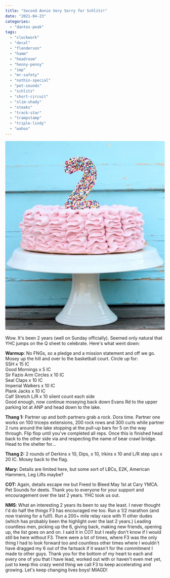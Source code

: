 ```yaml
---
title: "Second Annie Very Sorry for Schlitz!"
date: "2021-04-23"
categories: 
  - "dantes-peak"
tags: 
  - "clockwork"
  - "decal"
  - "flenderson"
  - "hamm"
  - "headroom"
  - "henny-penny"
  - "imp"
  - "mr-safety"
  - "nothin-special"
  - "pet-sounds"
  - "schlitz"
  - "short-circuit"
  - "slim-shady"
  - "steaks"
  - "track-star"
  - "trampstamp"
  - "triple-lindy"
  - "wahoo"
---
```


![Second Birthday Party Ideas | POPSUGAR Family](images/Second-Birthday-Party-Ideas.jpg)

Wow. It's been 2 years (well on Sunday officially). Seemed only natural that YHC jumps on the Q sheet to celebrate. Here's what went down:

**Warmup**: No FNGs, so a pledge and a mission statement and off we go. Mosey up the hill and over to the basketball court. Circle up for:  
SSH x 15 IC  
Good Mornings x 5 IC  
Sir Fazio Arm Circles x 10 IC  
Seal Claps x 10 IC  
Imperial Walkers x 10 IC  
Plank Jacks x 10 IC  
Calf Stretch L/R x 10 silent count each side  
Good enough, now continue moseying back down Evans Rd to the upper parking lot at ANP and head down to the lake.

**Thang 1:** Partner up and both partners grab a rock. Dora time. Partner one works on 100 triceps extensions, 200 rock rows and 300 curls while partner 2 runs around the lake stopping at the pull-up bars for 5 on the way through. Flip flop until you've completed all reps. Once this is finished head back to the other side via and respecting the name of bear crawl bridge. Head to the shelter for...

**Thang 2:** 2 rounds of Derkins x 10, Dips, x 10, Irkins x 10 and L/R step ups x 20 IC. Mosey back to the flag.

**Mary:** Details are limited here, but some sort of LBCs, E2K, American Hammers, Leg Lifts maybe?

**COT:** Again, details escape me but Freed to Bleed May 1st at Cary YMCA. Pet Sounds for deets. Thank you to everyone for your support and encouragement over the last 2 years. YHC took us out.

**NMS**: What an interesting 2 years its been to say the least. I never thought I'd do half the things F3 has encouraged me too. Run a 1/2 marathon (and now training for a full!). Run a 200+ mile relay race with 11 other dudes (which has probably been the highlight over the last 2 years.) Leading countless men, picking up the 6, giving back, making new friends, opening up, the list goes on and on. I said it in COT but I really don't know if I would still be here without F3. There were a lot of times, where F3 was the only thing I had to look forward too and countless other times where I wouldn't have dragged my 6 out of the fartsack if it wasn't for the commitment I made to other guys. Thank you for the bottom of my heart to each and every one of you that I have lead, worked out with or haven't even met yet, just to keep this crazy weird thing we call F3 to keep accelerating and growing. Let's keep changing lives boys! MIAGD!
